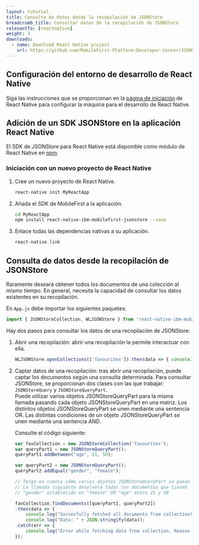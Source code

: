 ```yaml
---
layout: tutorial
title: Consulta de datos desde la recopilación de JSONStore
breadcrumb_title: Consultar datos de la recopilación de JSONStore
relevantTo: [reactnative]
weight: 3
downloads:
  - name: Download React Native project
    url: https://github.com/MobileFirst-Platform-Developer-Center/JSONStoreReactNative
---
```

<!-- NLS_CHARSET=UTF-8 -->
##  Configuración del entorno de desarrollo de React Native
Siga las instrucciones que se proporcionan en la [página de iniciación](https://facebook.github.io/react-native/docs/getting-started.html) de React Native para configurar la máquina para el desarrollo de React Native.

##  Adición de un SDK JSONStore en la aplicación React Native
El SDK de JSONStore para React Native está disponible como módulo de React Native en [npm](https://www.npmjs.com/package/react-native-mobilefirst-jsonstore).

### Iniciación con un nuevo proyecto de React Native
1. Cree un nuevo proyecto de React Native.
    ```bash
    react-native init MyReactApp
    ```

2. Añada el SDK de MobileFirst a la aplicación.
    ```bash
    cd MyReactApp
    npm install react-native-ibm-mobilefirst-jsonstore --save
    ```

3.  Enlace todas las dependencias nativas a su aplicación.
    ```bash
    react-native link
    ```

## Consulta de datos desde la recopilación de JSONStore
Raramente deseará obtener todos los documentos de una colección al mismo tiempo. En general, necesita la capacidad de consultar los datos existentes en su recopilación.

En `App.js` debe importar los siguientes paquetes:

```javascript
import { JSONStoreCollection, WLJSONStore } from 'react-native-ibm-mobilefirst-jsonstore';
```

Hay dos pasos para consultar los datos de una recopilación de JSONStore:

1. Abrir una recopilación: abrir una recopilación le permite interactuar con ella.
    ```javascript
    WLJSONStore.openCollections(['favourites']).then(data => { console.log(data); }).catch(err =>{ console.log(err); });
    ```

2. Captar datos de una recopilación: tras abrir una recopilación, puede captar los documentos según una consulta determinada. Para consultar JSONStore, se proporcionan dos clases con las que trabajar: `JSONStoreQuery` y `JSONStoreQueryPart`.<br/>
    Puede utilizar varios objetos JSONStoreQueryPart para la misma llamada pasando cada objeto JSONStoreQueryPart en una matriz.
    Los distintos objetos JSONStoreQueryPart se unen mediante una sentencia OR.
    Las distintas condiciones de un objeto JSONStoreQueryPart se unen mediante una sentencia AND.

    Consulte el código siguiente:

    ```javascript
    var favCollection = new JSONStoreCollection('favourites');
    var queryPart1 = new JSONStoreQueryPart();
    queryPart1.addBetween("age", 21, 50);

    var queryPart2 = new JSONStoreQueryPart();
    queryPart2.addEqual("gender", "female");

    // Tenga en cuenta cómo varios objetos JSONStoreQueryPart se pasan en una matriz para crear una consulta completa
    // La llamada siguiente devolverá todos los documentos que tienen
    // "gender" establecido en "female" OR "age" entre 21 y 50

    favCollection.findDocuments([queryPart1, queryPart2])
    .then(data => {
    	console.log("Succesfully fetched all documents from collection!"));
    	console.log("Data: " + JSON.stringify(data));
    .catch(err => {
    	console.log("Error while fetching data from collection. Reason : " + err);
    });
    ```    
